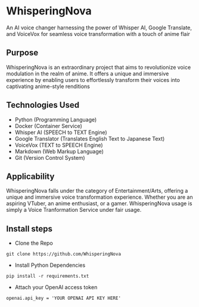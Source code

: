 # WhisperingNova
An AI voice changer harnessing the power of Whisper AI, Google Translate, and VoiceVox for seamless voice transformation with a touch of anime flair

## Purpose
WhisperingNova is an extraordinary project that aims to revolutionize voice modulation in the realm of anime. It offers a unique and immersive experience by enabling users to effortlessly transform their voices into captivating anime-style renditions

## Technologies Used
- Python    (Programming Language)
- Docker    (Container Service)
- Whisper AI    (SPEECH to TEXT Engine)
- Google Translator  (Translates English Text to Japanese Text)
- VoiceVox  (TEXT to SPEECH Engine)
- Markdown  (Web Markup Language)
- Git   (Version Control System)

## Applicability
WhisperingNova falls under the category of Entertainment/Arts, offering a unique and immersive voice transformation experience. Whether you are an aspiring VTuber, an anime enthusiast, or a gamer. WhisperingNova usage is simply a Voice Tranformation Service under fair usage.

## Install steps
- Clone the Repo
```
git clone https://github.com/WhisperingNova
```
- Install Python Dependencies
```
pip install -r requirements.txt
```
- Attach your OpenAI access token
```
openai.api_key = 'YOUR OPENAI API KEY HERE'
```
